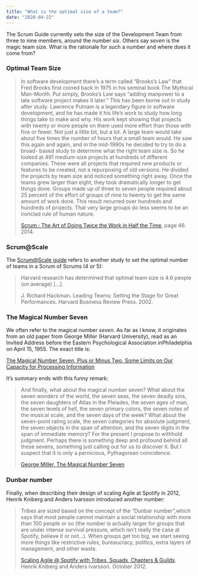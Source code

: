```yaml
---
title: "What is the optimal size of a team?"
date: "2020-04-22"
---
```

The Scrum Guide currently sets the size of the Development Team from three to nine members, around the number *six*. Others say *seven* is the magic team size. What is the rationale for such a number and where does it come from?<!-- end -->

### Optimal Team Size

> In software development there’s a term called “Brooks’s Law” that Fred Brooks first coined back in 1975 in his seminal book The Mythical Man-Month. Put simply, Brooks’s Law says “adding manpower to a late software project makes it later.” This has been borne out in study after study. Lawrence Putnam is a legendary figure in software development, and he has made it his life’s work to study how long things take to make and why. His work kept showing that projects with twenty or more people on them used more effort than those with five or fewer. Not just a little bit, but a lot. A large team would take about five times the number of hours that a small team would. He saw this again and again, and in the mid-1990s he decided to try to do a broad- based study to determine what the right team size is. So he looked at 491 medium-size projects at hundreds of different companies. These were all projects that required new products or features to be created, not a repurposing of old versions. He divided the projects by team size and noticed something right away. Once the teams grew larger than eight, they took dramatically longer to get things done. Groups made up of three to seven people required about 25 percent of the effort of groups of nine to twenty to get the same amount of work done. This result recurred over hundreds and hundreds of projects. That very large groups do less seems to be an ironclad rule of human nature.
>
> [Scrum : The Art of Doing Twice the Work in Half the Time](https://www.scruminc.com/new-scrum-the-book/), page 46. 2014.

### Scrum@Scale

The [Scrum@Scale guide](https://scrumatscale.scruminc.com/scrum-at-scale-guide-online/#the-scrum-of-scrums) refers to another study to set the optimal number of teams in a Scrum of Scrums (4 or 5):

> Harvard research has determined that optimal team size is 4.6 people (on average) [...].
> 
> J. Richard Hackman. Leading Teams: Setting the Stage for Great Performances. Harvard Business Review Press. 2002.

### The Magical Number Seven

We often refer to the magical number *seven*. As far as I know, it originates from an old paper from George Miller (Harvard University), read as an Invited Address before the Eastern Psychological Association inPhiladelphia on April 15, 1955. The exact title is:

[The Magical Number Seven, Plus or Minus Two, Some Limits on Our Capacity for Processing Information](http://www2.psych.utoronto.ca/users/peterson/psy430s2001/Miller%20GA%20Magical%20Seven%20Psych%20Review%201955.pdf)

It’s summary ends with this funny remark:

> And finally, what about the magical number seven? What about the seven wonders of the world, the seven seas, the seven deadly sins, the seven daughters of Atlas in the Pleiades, the seven ages of man, the seven levels of hell, the seven primary colors, the seven notes of the musical scale, and the seven days of the week? What about the seven-point rating scale, the seven categories for absolute judgment, the seven objects in the span of attention, and the seven digits in the span of immediate memory? For the present I propose to withhold judgment. Perhaps there is something deep and profound behind all these sevens, something just calling out for us to discover it. But I suspect that it is only a pernicious, Pythagorean coincidence.
>
> [George Miller, The Magical Number Seven](http://www2.psych.utoronto.ca/users/peterson/psy430s2001/Miller%20GA%20Magical%20Seven%20Psych%20Review%201955.pdf)

### Dunbar number

Finally, when describing their design of scaling Agile at Spotify in 2012, Henrik Kniberg and Anders Ivarsson introduced another number:

> Tribes are sized based on the concept of the “Dunbar number”,which says that most people cannot maintain a social relationship with more than 100 people or so (the number is actually larger for groups that are under intense survival pressure, which isn’t really the case at Spotify, believe it or not...). When groups get too big, we start seeing more things like restrictive rules, bureaucracy, politics, extra layers of management, and other waste.
> 
> [Scaling Agile @ Spotify with Tribes, Squads, Chapters & Guilds](https://blog.crisp.se/wp-content/uploads/2012/11/SpotifyScaling.pdf). Henrik Kniberg and Anders Ivarsson. October 2012.